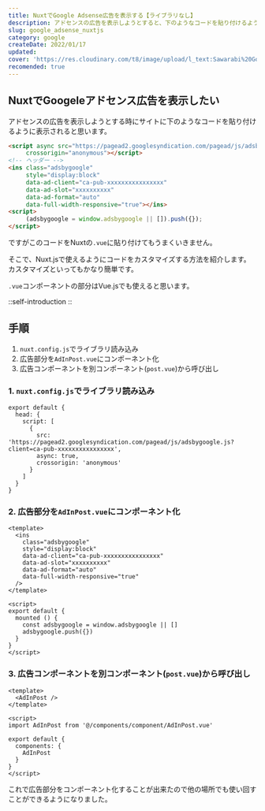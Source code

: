 ```yaml
---
title: NuxtでGoogle Adsense広告を表示する【ライブラリなし】
description: アドセンスの広告を表示しようとすると、下のようなコードを貼り付けるように表示されると思います。ですがこのコードをNuxtの.vueに貼り付けてもうまくいきません。そこで、Nuxt.jsで使えるようにコードをカスタマイズする方法を紹介します。
slug: google_adsense_nuxtjs
category: google
createDate: 2022/01/17
updated: 
cover: 'https://res.cloudinary.com/t8/image/upload/l_text:Sawarabi%20Gothic_80_bold:NuxtでGoogle Adsense広告を表示する【ライブラリなし】,co_rgb:fff,w_620,c_fit/v1712091289/ogp_image_zorhlz.png'
recomended: true
---
```



## NuxtでGoogeleアドセンス広告を表示したい



アドセンスの広告を表示しようとする時にサイトに下のようなコードを貼り付けるように表示されると思います。

```html
<script async src="https://pagead2.googlesyndication.com/pagead/js/adsbygoogle.js?client=ca-pub-xxxxxxxxxxxxxxxx"
     crossorigin="anonymous"></script>
<!-- ヘッダー -->
<ins class="adsbygoogle"
     style="display:block"
     data-ad-client="ca-pub-xxxxxxxxxxxxxxxx"
     data-ad-slot="xxxxxxxxxx"
     data-ad-format="auto"
     data-full-width-responsive="true"></ins>
<script>
     (adsbygoogle = window.adsbygoogle || []).push({});
</script>
```

ですがこのコードをNuxtの`.vue`に貼り付けてもうまくいきません。

そこで、Nuxt.jsで使えるようにコードをカスタマイズする方法を紹介します。
カスタマイズといってもかなり簡単です。

`.vue`コンポーネントの部分はVue.jsでも使えると思います。

::self-introduction
::

## 手順

1. `nuxt.config.js`でライブラリ読み込み
1. 広告部分を`AdInPost.vue`にコンポーネント化
1. 広告コンポーネントを別コンポーネント(`post.vue`)から呼び出し

### 1. `nuxt.config.js`でライブラリ読み込み

```js[nuxt.config.js]
export default {
  head: {
    script: [
      {
        src: 'https://pagead2.googlesyndication.com/pagead/js/adsbygoogle.js?client=ca-pub-xxxxxxxxxxxxxxxx',
        async: true,
        crossorigin: 'anonymous'
      }
    ]
  }
}
```

### 2. 広告部分を`AdInPost.vue`にコンポーネント化

```vue[AdInPost.vue]
<template>
  <ins
    class="adsbygoogle"
    style="display:block"
    data-ad-client="ca-pub-xxxxxxxxxxxxxxxx"
    data-ad-slot="xxxxxxxxxx"
    data-ad-format="auto"
    data-full-width-responsive="true"
  />
</template>

<script>
export default {
  mounted () {
    const adsbygoogle = window.adsbygoogle || []
    adsbygoogle.push({})
  }
}
</script>
```

### 3. 広告コンポーネントを別コンポーネント(`post.vue`)から呼び出し

```vue[post.vue]
<template>
  <AdInPost />
</template>

<script>
import AdInPost from '@/components/component/AdInPost.vue'

export default {
  components: {
    AdInPost
  }
}
</script>
```

これで広告部分をコンポーネント化することが出来たので他の場所でも使い回すことができるようになりました。